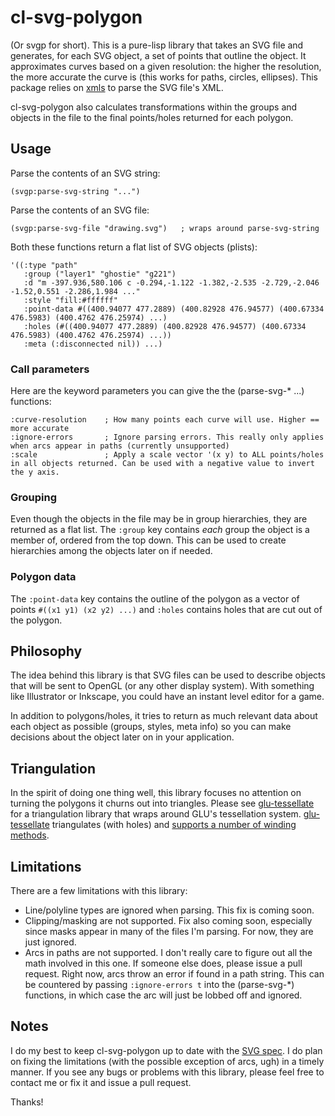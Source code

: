 cl-svg-polygon
==============
(Or svgp for short). This is a pure-lisp library that takes an SVG file and generates, for each SVG object, a
set of points that outline the object. It approximates curves based on a given resolution: the 
higher the resolution, the more accurate the curve is (this works for paths, circles, ellipses).
This package relies on [xmls](http://common-lisp.net/project/xmls/) to parse the SVG file's XML.

cl-svg-polygon also calculates transformations within the groups and objects in the file to the
final points/holes returned for each polygon.

Usage
-----
Parse the contents of an SVG string:
    
    (svgp:parse-svg-string "...")

Parse the contents of an SVG file:

    (svgp:parse-svg-file "drawing.svg")   ; wraps around parse-svg-string

Both these functions return a flat list of SVG objects (plists):

    '((:type "path"
       :group ("layer1" "ghostie" "g221")
       :d "m -397.936,580.106 c -0.294,-1.122 -1.382,-2.535 -2.729,-2.046 -1.52,0.551 -2.286,1.984 ..."
       :style "fill:#ffffff"
       :point-data #((400.94077 477.2889) (400.82928 476.94577) (400.67334 476.5983) (400.4762 476.25974) ...)
       :holes (#((400.94077 477.2889) (400.82928 476.94577) (400.67334 476.5983) (400.4762 476.25974) ...))
	   :meta (:disconnected nil)) ...)

### Call parameters
Here are the keyword parameters you can give the the (parse-svg-\* ...) functions:

    :curve-resolution    ; How many points each curve will use. Higher == more accurate
    :ignore-errors       ; Ignore parsing errors. This really only applies when arcs appear in paths (currently unsupported)
    :scale               ; Apply a scale vector '(x y) to ALL points/holes in all objects returned. Can be used with a negative value to invert the y axis.

### Grouping
Even though the objects in the file may be in group hierarchies, they are returned as a flat list.
The `:group` key contains *each* group the object is a member of, ordered from the top down. This
can be used to create hierarchies among the objects later on if needed.

### Polygon data
The `:point-data` key contains the outline of the polygon as a vector of points `#((x1 y1) (x2 y2) ...)`
and `:holes` contains holes that are cut out of the polygon.

Philosophy
----------
The idea behind this library is that SVG files can be used to describe objects that will be sent
to OpenGL (or any other display system). With something like Illustrator or Inkscape, you could
have an instant level editor for a game.

In addition to polygons/holes, it tries to return as much relevant data about each object as
possible (groups, styles, meta info) so you can make decisions about the object later on in your
application.

Triangulation
-------------
In the spirit of doing one thing well, this library focuses no attention on turning the polygons
it churns out into triangles. Please see [glu-tessellate](http://github.com/orthecreedence/glu-tessellate)
for a triangulation library that wraps around GLU's tessellation system.
[glu-tessellate](http://github.com/orthecreedence/glu-tessellate) triangulates (with holes) and
[supports a number of winding methods](http://www.glprogramming.com/red/chapter11.html).

Limitations
-----------
There are a few limitations with this library:

 - Line/polyline types are ignored when parsing. This fix is coming soon.
 - Clipping/masking are not supported. Fix also coming soon, especially since masks appear in many
 of the files I'm parsing. For now, they are just ignored.
 - Arcs in paths are not supported. I don't really care to figure out all the math involved in this
 one. If someone else does, please issue a pull request. Right now, arcs throw an error if found in
 a path string. This can be countered by passing `:ignore-errors t` into the (parse-svg-\*) functions,
 in which case the arc will just be lobbed off and ignored.

Notes
-----
I do my best to keep cl-svg-polygon up to date with the [SVG spec](http://www.w3.org/TR/SVG/).
I do plan on fixing the limitations (with the possible exception of arcs, ugh) in a timely
manner. If you see any bugs or problems with this library, please feel free to contact me or
fix it and issue a pull request.

Thanks!
